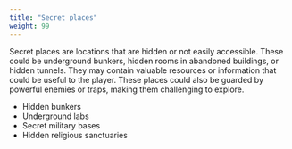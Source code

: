 ```yaml
---
title: "Secret places"
weight: 99
---
```

Secret places are locations that are hidden or not easily accessible. These could be underground bunkers, hidden rooms in abandoned buildings, or hidden tunnels. They may contain valuable resources or information that could be useful to the player. These places could also be guarded by powerful enemies or traps, making them challenging to explore.

-   Hidden bunkers
-   Underground labs
-   Secret military bases
-   Hidden religious sanctuaries
